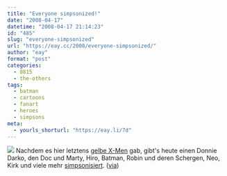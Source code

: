 ```yaml
---
title: "Everyone simpsonized!"
date: "2008-04-17"
datetime: "2008-04-17 21:14:23"
id: "485"
slug: "everyone-simpsonized"
url: "https://eay.cc/2008/everyone-simpsonized/"
author: "eay"
format: "post"
categories:
  - 0815
  - the-others
tags:
  - batman
  - cartoons
  - fanart
  - heroes
  - simpsons
meta:
  - yourls_shorturl: "https://eay.li/7d"
---
```


![](/uploads/2008/simpsonized.jpg) Nachdem es hier letztens [gelbe X-Men](//eay.cc/2007/springfield-x/) gab, gibt's heute einen Donnie Darko, den Doc und Marty, Hiro, Batman, Robin und deren Schergen, Neo, Kirk und viele mehr [simpsonisiert](http://www.deantfraser.com/SpringfieldPunx.html). ([via](http://www.nerdcore.de/wp/2008/04/15/everyone-simpsonized/))
